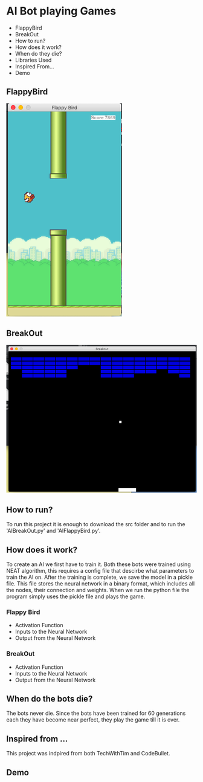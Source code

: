 # AI Bot playing Games
* FlappyBird
* BreakOut
* How to run?
* How does it work?
* When do they die?
* Libraries Used
* Inspired From...
* Demo

## FlappyBird
![FlappyBird](/pics/FlappyBird.png)

## BreakOut
![BreakOut](/pics/BreakOut.png)

## How to run?
To run this project it is enough to download the src folder and to run the 'AIBreakOut.py' and 'AIFlappyBird.py'. 

## How does it work?
To create an AI we first have to train it. Both these bots were trained using NEAT algorithm, this requires a config file that descirbe what parameters to train the AI on. After the training is complete, we save the model in a pickle file. This file stores the neural network in a binary format, which includes all the nodes, their connection and weights. When we run the python file the program simply uses the pickle file and plays the game.

### Flappy Bird
* Activation Function
* Inputs to the Neural Network
* Output from the Neural Network

### BreakOut
* Activation Function
* Inputs to the Neural Network
* Output from the Neural Network

## When do the bots die?
The bots never die. Since the bots have been trained for 60 generations each they have become near perfect, they play the game till it is over.

## Inspired from ...
This project was indpired from both TechWithTim and CodeBullet. 
## Demo
